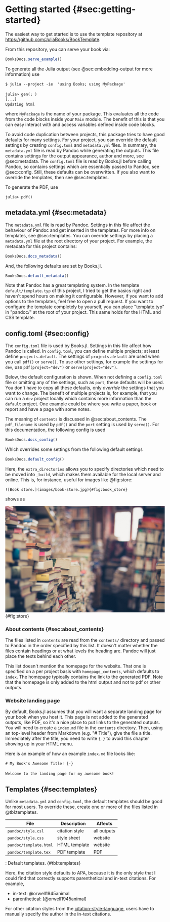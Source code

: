 # Getting started {#sec:getting-started}

The easiest way to get started is to use the template repository at
<https://github.com/JuliaBooks/BookTemplate>.

From this repository, you can serve your book via:

```jl
BooksDocs.serve_example()
```

To generate all the Julia output (see @sec:embedding-output for more information) use

```
$ julia --project -ie  'using Books; using MyPackage'

julia> gen(; )
[...]
Updating html
```

where `MyPackage` is the name of your package.
This evaluates all the code from the code blocks inside your `Main` module.
The benefit of this is that you can easy interact with and access variables defined inside code blocks.

To avoid code duplication between projects, this package tries to have good defaults for many settings.
For your project, you can override the default settings by creating `config.toml` and `metadata.yml` files.
In summary, the `metadata.yml` file is read by Pandoc while generating the outputs.
This file contains settings for the output appearance, author and more, see @sec:metadata.
The `config.toml` file is read by Books.jl before calling Pandoc, so contains settings which are essentially passed to Pandoc, see @sec:config.
Still, these defaults can be overwritten.
If you also want to override the templates, then see @sec:templates.

To generate the PDF, use

```
julia> pdf()
```

## metadata.yml {#sec:metadata}

The `metadata.yml` file is read by Pandoc.
Settings in this file affect the behaviour of Pandoc and get inserted in the templates.
For more info on templates, see @sec:templates.
You can override settings by placing a `metadata.yml` file at the root directory of your project.
For example, the metadata for this project contains:

```jl
BooksDocs.docs_metadata()
```

And, the following defaults are set by Books.jl.

```jl
BooksDocs.default_metadata()
```

Note that Pandoc has a great templating system.
In the template `default/template.typ` of this project, I tried to get the basics right and haven't spend hours on making it configurable.
However, if you want to add options to the templates, feel free to open a pull request.
If you want to configure the template completely by yourself, you can place "template.typ" in "pandoc/" at the root of your project.
This same holds for the HTML and CSS template.

## config.toml {#sec:config}

The `config.toml` file is used by Books.jl.
Settings in this file affect how Pandoc is called.
In `config.toml`, you can define multiple projects; at least define `projects.default`.
The settings of `projects.default` are used when you call `pdf()` or `serve()`.
To use other settings, for example the settings for `dev`, use `pdf(project="dev")` or `serve(project="dev")`.

Below, the default configuration is shown.
When not defining a `config.toml` file or omitting any of the settings, such as `port`, these defaults will be used.
You don't have to copy all these defaults, only _override_ the settings that you want to change.
The benefit of multiple projects is, for example, that you can run a `dev` project locally which contains more information than the `default` project.
One example could be where you write a paper, book or report and have a page with some notes.

The meaning of `contents` is discussed in @sec:about_contents.
The `pdf_filename` is used by `pdf()` and the `port` setting is used by `serve()`.
For this documentation, the following config is used

```jl
BooksDocs.docs_config()
```

Which overrides some settings from the following default settings

```jl
BooksDocs.default_config()
```

Here, the `extra_directories` allows you to specify directories which need to be moved into `_build`, which makes them available for the local server and online.
This is, for instance, useful for images like @fig:store:

    ![Book store.](images/book-store.jpg){#fig:book_store}

shows as

![Book store.](images/book-store.jpg){#fig:store}

### About contents {#sec:about_contents}

The files listed in `contents` are read from the `contents/` directory and passed to Pandoc in the order specified by this list.
It doesn't matter whether the files contain headings or at what levels the heading are.
Pandoc will just place the texts behind each other.

This list doesn't mention the homepage for the website.
That one is specified on a per project basis with `homepage_contents`, which defaults to `index`.
The homepage typically contains the link to the generated PDF.
Note that the homepage is only added to the html output and not to pdf or other outputs.

### Website landing page

By default, Books.jl assumes that you will want a separate landing page for your book when you host it.
This page is not added to the generated outputs, like PDF, so it's a nice place to put links to the generated outputs.
You will need to create a `index.md` file in the `contents` directory.
Then, using an top-level header from Markdown (e.g. "# Title"), give the file a title.
Immediately after the title, you need to write `{-}` to avoid this chapter showing up in your HTML menu.

Here is an example of how an example `index.md` file looks like:

```mkd
# My Book's Awesome Title! {-}

Welcome to the landing page for my awesome book!
```

## Templates {#sec:templates}

Unlike `metadata.yml` and `config.toml`, the default templates should be good for most users.
To override these, create one or more of the files listed in @tbl:templates.

File | Description | Affects
--- | --- | ---
`pandoc/style.csl` | citation style | all outputs
`pandoc/style.css` | style sheet | website
`pandoc/template.html` | HTML template | website
`pandoc/template.tex` | PDF template | PDF

: Default templates. {#tbl:templates}

Here, the citation style defaults to APA, because it is the only style that I could find that correctly supports parenthetical and in-text citations. For example,

- in-text: @orwell1945animal
- parenthetical: [@orwell1945animal]

For other citation styles from the [citation-style-language](https://github.com/citation-style-language/styles), users have to manually specify the author in the in-text citations.
